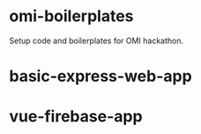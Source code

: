 # omi-boilerplates
Setup code and boilerplates for OMI hackathon. 


# basic-express-web-app

# vue-firebase-app
